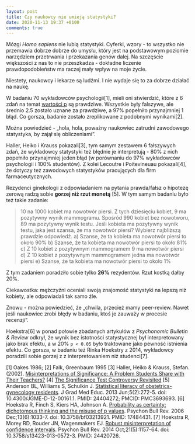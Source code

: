```yaml
---
layout: post
title: Czy naukowcy nie umieją statystyki?
date: 2020-11-13 19:37 +0100
comments: true
---
```


Mózgi _Homo sapiens_ nie lubią statystyki. Cyferki, wzory - to wszystko nie przemawia dobrze dobrze do umysłu, który jest na podstawowym poziomie narzędziem przetrwania i przekazania genów dalej.
Na szczęście większości z nas to nie przeszkadza - dokładne liczenie prawdopodobieństw ma raczej mały wpływ na moje życie.

Niestety, naukowcy i lekarze są ludźmi. I nie wydaje się to za dobrze działać na naukę.

W badaniu 70 wykładowców psychologii[1], mieli oni stwierdzić, które z 6 zdań na temat [wartości p](https://pl.wikipedia.org/wiki/Warto%C5%9B%C4%87_p) są prawdziwe. Wszystkie były falszywe, ale średnio 2.5 zostało uznane za prawdziwe, a 97% popełniło przynajmniej 1 błąd. Co gorsza, badanie zostało zreplikowane z podobnymi wynikami[2].

Można powiedzieć - „hola, hola, poważny naukowiec zatrudni zawodowego statystyka, by zajął się obliczeniami”.

Haller, Heiko i Krauss pokazali[3], tym samym zestawem 6 fałszywych zdań, że wykładowcy statystyki też błędnie je interpretują - 80% z nich popełniło przynajmniej jeden błąd (w porównaniu do 97% wykładowców psychologii i 100% studentów).  Z kolei Lecoutre i Poitevineuau pokazali[4], że dotyczy też zawodowych statystyków pracujących dla firm farmaceutycznych.

Rezydenci ginekologii z odpowiadaniem na pytania prawda/fałsz o hipotezę zerową radzą sobie **gorzej niż rzut monetą** [5]. W tym samym badaniu było też takie zadanie:

> 10 na 1000 kobiet ma nowotwór piersi. Z tych dziesięciu kobiet, 9 ma pozytywny wynik mammogramu. Spośród 990 kobiet bez nowotworu, 89 ma pozytywny wynik testu. Jeśli kobieta ma pozytywny wynik testu, jaka jest szansa, że ma nowotwór piersi? Wybierz najbliższą prawdzie odpowiedź.
> a) Szanse, że ta kobieta ma nowotwór piersi to około 90% 
> b) Szanse, że ta kobieta ma nowotwór piersi to około 81% 
> c) Z 10 kobiet z pozytywnym mammogramem 9 ma nowotwór piersi 
> d) Z 10 kobiet z pozytywnym mammogramem jedna ma nowotwór piersi 
> e) Szanse, że ta kobieta ma nowotwór piersi to około 1%

Z tym zadaniem poradziło sobie tylko **26%** rezydentów. Rzut kostką dałby 20%.

Ciekawostka: mężczyźni oceniali swoją znajomość statystyki na lepszą niż kobiety, ale odpowiadali tak samo źle.

Znowu - można powiedzieć, że „chwila, przecież mamy peer-review. Nawet jeśli naukowiec zrobi błędy w badaniu, ktoś je zauważy w procesie recenzji”.

 

Hoekstra[6] w ponad połowie zbadanych artykułów z _Psychonomic Bulletin & Review_ odkrył, że wynik bez istotności statystycznej był interpretowany jako brak efektu, a w 20% `p < 0.05` było traktowane jako pewność istnienia efektu. Co gorsza, w badaniu też Rinka Hoekstry z 2014, wykładowcy poradzili sobie gorzej z z interpretowaniem niż studenci[7].


[1] Oakes 1986;
[2] Falk, Greenbaum 1995
[3] Haller, Heiko & Krauss, Stefan. (2002). [Misinterpretations of Significance: A Problem Students Share with Their Teachers?](https://www.researchgate.net/publication/27262211_Misinterpretations_of_Significance_A_Problem_Students_Share_with_Their_Teachers)
[4] [The Significance Test Controversy Revisited](https://link.springer.com/book/10.1007/978-3-662-44046-9)
[5] Anderson BL, Williams S, Schulkin J. [Statistical literacy of obstetrics-gynecology residents](https://www.ncbi.nlm.nih.gov/pmc/articles/PMC3693693/). J Grad Med Educ. 2013 Jun;5(2):272-5. doi: 10.4300/JGME-D-12-00161.1. PMID: 24404272; PMCID: PMC3693693.
[6] Hoekstra R, Finch S, Kiers HA, Johnson A. [Probability as certainty: dichotomous thinking and the misuse of p values](https://link.springer.com/article/10.3758/BF03213921). Psychon Bull Rev. 2006 Dec;13(6):1033-7. doi: 10.3758/bf03213921. PMID: 17484431.
[7] Hoekstra R, Morey RD, Rouder JN, Wagenmakers EJ. [Robust misinterpretation of confidence intervals](https://pubmed.ncbi.nlm.nih.gov/24420726/). Psychon Bull Rev. 2014 Oct;21(5):1157-64. doi: 10.3758/s13423-013-0572-3. PMID: 24420726.

